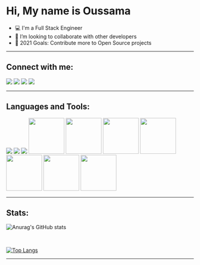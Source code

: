 # Hi, My name is Oussama

- 💻 I'm a Full Stack Engineer
- 👯 I’m looking to collaborate with other developers 
- 🥅 2021 Goals: Contribute more to Open Source projects

<hr />

## Connect with me:

[<img src="https://img.icons8.com/color/48/000000/domain--v1.png"/>](https://oussamaelar.github.io/portfolio_oussama/)
[<img src="https://img.icons8.com/color/48/000000/linkedin.png"/>](https://www.linkedin.com/in/oussama-el-arabi-b67b1686/) 
[<img src="https://img.icons8.com/color/48/000000/twitter--v1.png"/>](https://twitter.com/Oussama58025209)
[<img src="https://img.icons8.com/color/48/000000/instagram-new--v1.png"/>](https://www.instagram.com/oussama.elarabi/)

<hr />

## Languages and Tools:

<img src="https://img.icons8.com/color/96/000000/javascript--v1.png"/> <img src="https://img.icons8.com/color/96/000000/ruby-programming-language.png"/>
<img src="https://img.icons8.com/color/96/000000/heroku.png"/>
<img src="https://cdn.jsdelivr.net/gh/devicons/devicon/icons/react/react-original.svg" hight='96' width='96'/>
<img src="https://cdn.jsdelivr.net/gh/devicons/devicon/icons/rails/rails-original-wordmark.svg" hight='96' width='96'/>
<img src="https://cdn.jsdelivr.net/gh/devicons/devicon/icons/nodejs/nodejs-original.svg" hight='96' width='96'/>
<img src="https://cdn.jsdelivr.net/gh/devicons/devicon/icons/express/express-original-wordmark.svg" hight='96' width='96'/>
<img src="https://cdn.jsdelivr.net/gh/devicons/devicon/icons/postgresql/postgresql-original-wordmark.svg" hight='96' width='96'/>
<img src="https://cdn.jsdelivr.net/gh/devicons/devicon/icons/mongodb/mongodb-original-wordmark.svg" hight='96' width='96'/>
<img src="https://cdn.jsdelivr.net/gh/devicons/devicon/icons/amazonwebservices/amazonwebservices-plain-wordmark.svg" hight='96' width='96'/>

<hr />

## Stats:


![Anurag's GitHub stats](https://github-readme-stats.vercel.app/api?username=OussamaElar&show_icons=true&theme=radical)

<br />

[![Top Langs](https://github-readme-stats.vercel.app/api/top-langs/?username=OussamaElar&layout=compact)](https://github.com/anuraghazra/github-readme-stats)

<hr />
<!---
OussamaElar/OussamaElar is a ✨ special ✨ repository because its `README.md` (this file) appears on your GitHub profile.
You can click the Preview link to take a look at your changes.
--->

